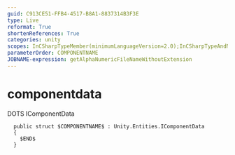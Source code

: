 ```yaml
---
guid: C913CE51-FFB4-4517-B8A1-8837314B3F3E
type: Live
reformat: True
shortenReferences: True
categories: unity
scopes: InCSharpTypeMember(minimumLanguageVersion=2.0);InCSharpTypeAndNamespace(minimumLanguageVersion=2.0);UnityDotsScope
parameterOrder: COMPONENTNAME
JOBNAME-expression: getAlphaNumericFileNameWithoutExtension
---
```


# componentdata 

DOTS IComponentData 

```
  public struct $COMPONENTNAME$ : Unity.Entities.IComponentData
  {
    $END$
  }
```
